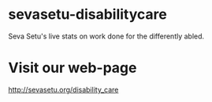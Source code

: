 # sevasetu-disabilitycare
Seva Setu's live stats on work done for the differently abled.

# Visit our web-page
http://sevasetu.org/disability_care
